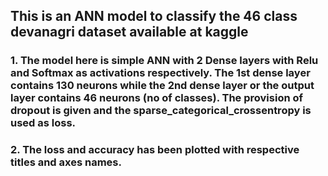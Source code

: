 ## This is an ANN model to classify the 46 class devanagri dataset available at kaggle

### 1. The model here is simple ANN with 2 Dense layers with Relu and Softmax as activations respectively. The 1st dense layer contains 130 neurons while the 2nd dense layer or the output layer contains 46 neurons (no of classes). The provision of dropout is given and the sparse_categorical_crossentropy is used as loss.
### 2. The loss and accuracy has been plotted with respective titles and axes names.
